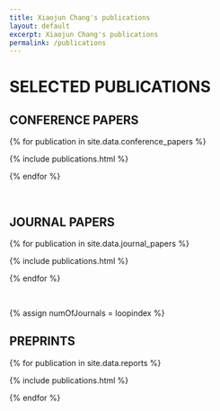 ```yaml
---
title: Xiaojun Chang's publications
layout: default
excerpt: Xiaojun Chang's publications
permalink: /publications
---
```

# SELECTED PUBLICATIONS

## CONFERENCE PAPERS

{% for publication in site.data.conference_papers %}

{% include publications.html %}

{% endfor %}

<p>&nbsp;</p>

## JOURNAL PAPERS

{% for publication in site.data.journal_papers %}

{% include publications.html %}

{% endfor %}

<p>&nbsp;</p>

{% assign numOfJournals = loopindex %}

## PREPRINTS

{% for publication in site.data.reports %}

{% include publications.html %}

{% endfor %}

